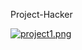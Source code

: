 Project-Hacker

[![project1.png](https://i.postimg.cc/0QZJtS6x/project1.png)](https://postimg.cc/yggdxkXr)
